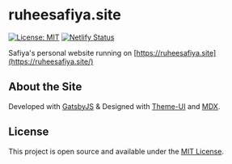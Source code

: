 # ruheesafiya.site

[![License: MIT](https://img.shields.io/badge/License-MIT-blue.svg)](https://opensource.org/licenses/MIT) 
[![Netlify Status](https://api.netlify.com/api/v1/badges/34e4f4a9-33f2-4e37-84c0-605eae1ca097/deploy-status)](https://app.netlify.com/sites/ruheesafiya/deploys)

Safiya's personal website running on [https://ruheesafiya.site](https://ruheesafiya.site/)

## About the Site

Developed with [GatsbyJS](https://www.gatsbyjs.com/) & Designed with  [Theme-UI](https://theme-ui.com/) and [MDX](https://mdxjs.com/getting-started/gatsby/).


## License

This project is open source and available under the [MIT License](LICENSE).